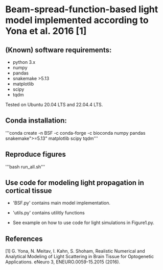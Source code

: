 # Beam-spread-function-based light model implemented according to Yona et al. 2016 [1]

## (Known) software requirements:

* python 3.x
* numpy
* pandas
* snakemake >5.13
* matplotlib
* scipy
* tqdm

Tested on Ubuntu 20.04 LTS and 22.04.4 LTS.

## Conda installation:

'''conda create -n BSF -c conda-forge -c bioconda numpy pandas snakemake">=5.13" matplotlib scipy tqdm'''

## Reproduce figures

'''bash run_all.sh'''

## Use code for modeling light propagation in cortical tissue

* 'BSF.py' contains main model implementation. 

* 'utils.py' contains utilitly functions

* See example on how to use code for light simulations in Figure1.py.


## References
[1] G. Yona, N. Meitav, I. Kahn, S. Shoham, Realistic Numerical and Analytical Modeling of Light Scattering in Brain Tissue for Optogenetic Applications. eNeuro 3, ENEURO.0059-15.2015 (2016).
